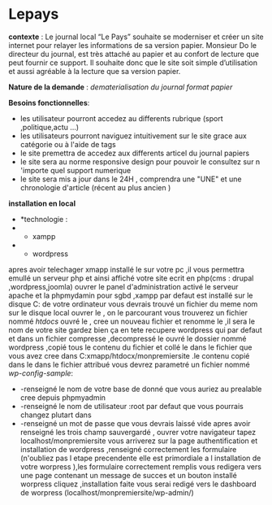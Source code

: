 # Lepays


**contexte** : Le journal local “Le Pays” souhaite se moderniser et créer un site internet pour relayer les informations de sa version papier. Monsieur Do le directeur du journal, est très attaché au papier et au confort de lecture que peut fournir ce support. Il souhaite donc que le site soit simple d’utilisation et aussi agréable à la lecture que sa version papier.

**Nature de la demande** : *dematerialisation du journal format papier* 

**Besoins fonctionnelles**:
* les utilisateur pourront accedez au differents rubrique (sport ,politique,actu ...)
* les utilisateurs pourront naviguez intuitivement sur le site grace aux catégorie ou à l'aide de tags
* le site premettra de accedez aux differents articel du journal papiers
* le site sera au norme responsive design pour pouvoir le consultez sur n 'importe quel support numerique 
* le site sera mis a jour dans le 24H , comprendra une "UNE" et une chronologie d'article (récent au plus ancien )
    


**installation en local**
* *technologie : 
* - xampp 
* - wordpress

apres avoir telechager xmapp installé le sur votre pc ,il vous permettra emullé un serveur php et ainsi affiché votre site ecrit en php(cms : drupal ,wordpress,joomla)
ouvrer le panel  d'administration activé le serveur apache et la phpmydamin pour sgbd ,xampp  par defaut est installé sur le disque C: de votre ordinateur vous devrais trouvé un fichier du meme nom sur le disque local 
ouvrer le , on le parcourant vous trouverez un fichier nommé *htdocs* ouvré le , cree un nouveau fichier et renomme le ,il sera le nom de votre site gardez bien ça en tete 
recupere wordpress qui par defaut et dans un fichier compresse ,decompressé le ouvré le dossier nommé wordpress ,copié tous le contenu du fichier et collé le dans le fichier que vous avez cree dans C:xmapp/htdocx/monpremiersite .le contenu copié dans le dans le fichier attribué vous devrez parametré un fichier nommé *wp-config-sample*:
* -renseigné le nom de votre base de donné que vous auriez au prealable cree depuis phpmyadmin
* -renseigné le nom de utilisateur :root par defaut que vous pourrais changez plutart dans
* -renseigné un mot de passe que vous devrais laissé vide 
apres avoir renseigné les trois champ sauvergardé ,
ouvrer votre navigateur tapez localhost/monpremiersite
vous arriverez sur la page authentification et installation de wordpress ,renseigné correctement les formulaire (n'oubliez pas l etape precendente elle est primordiale a l installation de votre worpress  ),les formulaire correctement remplis vous redigera vers une page contenant un message de succes et un bouton installé worpress
cliquez ,installation faite  vous serai redigé vers le dashboard de worpress (localhost/monpremiersite/wp-admin/)  

        
